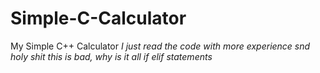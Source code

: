 # Simple-C-Calculator
My Simple C++ Calculator
*I just read the code with more experience snd holy shit this is bad, why is it all if elif statements*